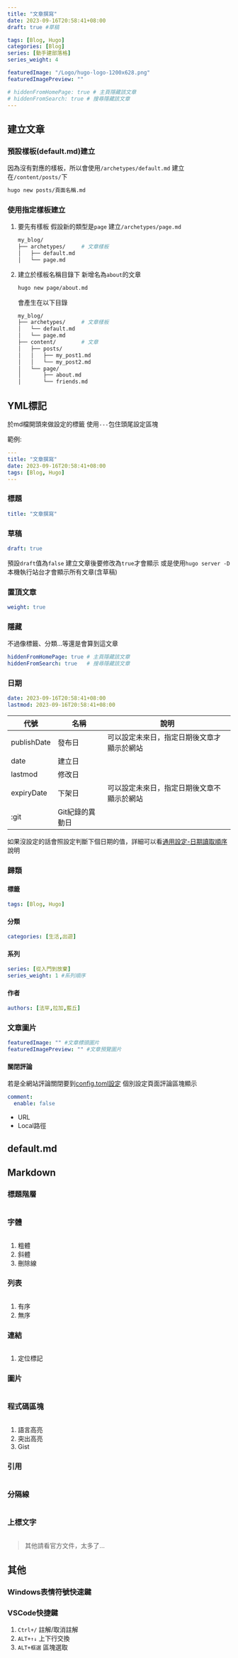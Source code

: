 ```yaml
---
title: "文章撰寫"
date: 2023-09-16T20:58:41+08:00
draft: true #草稿

tags: [Blog, Hugo]
categories: [Blog]
series: [動手建部落格]
series_weight: 4

featuredImage: "/Logo/hugo-logo-1200x628.png"
featuredImagePreview: ""

# hiddenFromHomePage: true # 主頁隱藏該文章
# hiddenFromSearch: true # 搜尋隱藏該文章
---
```

<!--more-->

## 建立文章

### 預設樣板(default.md)建立

因為沒有對應的樣板，所以會使用`/archetypes/default.md`
建立在`/content/posts/`下

```bash
hugo new posts/頁面名稱.md
```

### 使用指定樣板建立

1. 要先有樣板
    假設新的類型是`page`
    建立`/archetypes/page.md`

    ```bash {hl_lines=["4"]}
    my_blog/
    ├── archetypes/     # 文章樣板
    │   ├── default.md  
    │   └── page.md  
    ```

2. 建立於樣板名稱目錄下
    新增名為`about`的文章

    ```bash
    hugo new page/about.md
    ```

    會產生在以下目錄

    ```bash {hl_lines=["10"]}
    my_blog/
    ├── archetypes/     # 文章樣板
    │   └── default.md  
    │   └── page.md  
    ├── content/        # 文章
    │   ├── posts/
    │   │   ├── my_post1.md
    │   │   └── my_post2.md
    │   └── page/
    │       ├── about.md
    │       └── friends.md
    ```

## YML標記

於md檔開頭來做設定的標籤
使用`---`包住頭尾設定區塊

範例:

```yaml
---
title: "文章撰寫"
date: 2023-09-16T20:58:41+08:00
tags: [Blog, Hugo]
---
```

### 標題


```yaml
title: "文章撰寫"
```

### 草稿

```yaml
draft: true
```

預設`draft`值為`false`
建立文章後要修改為`true`才會顯示
或是使用`hugo server -D`本機執行站台才會顯示所有文章(含草稿)

### 置頂文章

```yaml
weight: true
```

### 隱藏

不過像標籤、分類...等還是會算到這文章

```yaml
hiddenFromHomePage: true # 主頁隱藏該文章
hiddenFromSearch: true   # 搜尋隱藏該文章
```

### 日期

```yaml
date: 2023-09-16T20:58:41+08:00
lastmod: 2023-09-16T20:58:41+08:00
```

| 代號        | 名稱            | 說明                                       |
| ----------- | --------------- | ------------------------------------------ |
| publishDate | 發布日          | 可以設定未來日，指定日期後文章才顯示於網站 |
| date        | 建立日          |                                            |
| lastmod     | 修改日          |                                            |
| expiryDate  | 下架日          | 可以設定未來日，指定日期後文章不顯示於網站 |
| :git        | Git紀錄的異動日 |

如果沒設定的話會照設定判斷下個日期的值，詳細可以看[通用設定-日期讀取順序](/通用設定#日期讀取順序)說明

### 歸類


#### 標籤

```yaml
tags: [Blog, Hugo]

```

#### 分類

```yaml
categories: [生活,出遊]
```

#### 系列

```yaml
series: [從入門到放棄]
series_weight: 1 #系列順序
```

#### 作者

```yaml
authors: [法罕,拉加,藍丘]
```

### 文章圖片

```yaml
featuredImage: "" #文章標頭圖片
featuredImagePreview: "" #文章預覽圖片
```

#### 關閉評論

若是全網站評論關閉要到[config.toml設定]()
個別設定頁面評論區塊顯示

```yaml
comment:
  enable: false
```

* URL
* Local路徑

## default.md

## Markdown

### 標題階層

```yaml

```

### 字體

```yaml

```

1. 粗體
2. 斜體
3. 刪除線

### 列表

```yaml

```

1. 有序
2. 無序

### 連結

```yaml

```

1. 定位標記

### 圖片

```yaml

```

### 程式碼區塊

```yaml

```

1. 語言高亮
2. 突出高亮
3. Gist

### 引用

```yaml

```

### 分隔線

```yaml

```

### 上標文字

```yaml

```

> 其他請看官方文件，太多了...

## 其他

### Windows表情符號快速鍵

### VSCode快捷鍵

1. `Ctrl+/` 註解/取消註解
2. `ALT+↑↓` 上下行交換
3. `ALT+框選` 區塊選取

